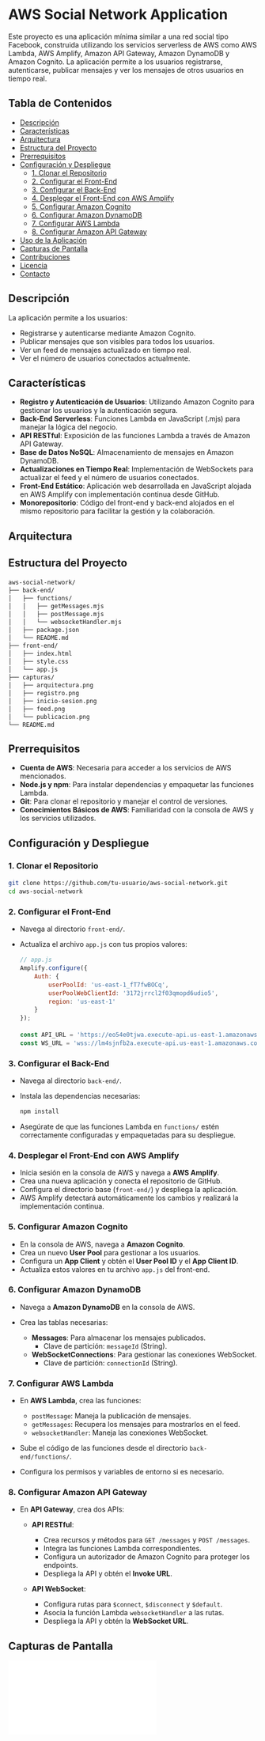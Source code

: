 # AWS Social Network Application

Este proyecto es una aplicación mínima similar a una red social tipo Facebook, construida utilizando los servicios serverless de AWS como AWS Lambda, AWS Amplify, Amazon API Gateway, Amazon DynamoDB y Amazon Cognito. La aplicación permite a los usuarios registrarse, autenticarse, publicar mensajes y ver los mensajes de otros usuarios en tiempo real.

## Tabla de Contenidos

- [Descripción](#descripción)
- [Características](#características)
- [Arquitectura](#arquitectura)
- [Estructura del Proyecto](#estructura-del-proyecto)
- [Prerrequisitos](#prerrequisitos)
- [Configuración y Despliegue](#configuración-y-despliegue)
  - [1. Clonar el Repositorio](#1-clonar-el-repositorio)
  - [2. Configurar el Front-End](#2-configurar-el-front-end)
  - [3. Configurar el Back-End](#3-configurar-el-back-end)
  - [4. Desplegar el Front-End con AWS Amplify](#4-desplegar-el-front-end-con-aws-amplify)
  - [5. Configurar Amazon Cognito](#5-configurar-amazon-cognito)
  - [6. Configurar Amazon DynamoDB](#6-configurar-amazon-dynamodb)
  - [7. Configurar AWS Lambda](#7-configurar-aws-lambda)
  - [8. Configurar Amazon API Gateway](#8-configurar-amazon-api-gateway)
- [Uso de la Aplicación](#uso-de-la-aplicación)
- [Capturas de Pantalla](#capturas-de-pantalla)
- [Contribuciones](#contribuciones)
- [Licencia](#licencia)
- [Contacto](#contacto)

## Descripción

La aplicación permite a los usuarios:

- Registrarse y autenticarse mediante Amazon Cognito.
- Publicar mensajes que son visibles para todos los usuarios.
- Ver un feed de mensajes actualizado en tiempo real.
- Ver el número de usuarios conectados actualmente.

## Características

- **Registro y Autenticación de Usuarios**: Utilizando Amazon Cognito para gestionar los usuarios y la autenticación segura.
- **Back-End Serverless**: Funciones Lambda en JavaScript (.mjs) para manejar la lógica del negocio.
- **API RESTful**: Exposición de las funciones Lambda a través de Amazon API Gateway.
- **Base de Datos NoSQL**: Almacenamiento de mensajes en Amazon DynamoDB.
- **Actualizaciones en Tiempo Real**: Implementación de WebSockets para actualizar el feed y el número de usuarios conectados.
- **Front-End Estático**: Aplicación web desarrollada en JavaScript alojada en AWS Amplify con implementación continua desde GitHub.
- **Monorepositorio**: Código del front-end y back-end alojados en el mismo repositorio para facilitar la gestión y la colaboración.

## Arquitectura



## Estructura del Proyecto

```
aws-social-network/
├── back-end/
│   ├── functions/
│   │   ├── getMessages.mjs
│   │   ├── postMessage.mjs
│   │   └── websocketHandler.mjs
│   ├── package.json
│   └── README.md
├── front-end/
│   ├── index.html
│   ├── style.css
│   └── app.js
├── capturas/
│   ├── arquitectura.png
│   ├── registro.png
│   ├── inicio-sesion.png
│   ├── feed.png
│   └── publicacion.png
└── README.md
```

## Prerrequisitos

- **Cuenta de AWS**: Necesaria para acceder a los servicios de AWS mencionados.
- **Node.js y npm**: Para instalar dependencias y empaquetar las funciones Lambda.
- **Git**: Para clonar el repositorio y manejar el control de versiones.
- **Conocimientos Básicos de AWS**: Familiaridad con la consola de AWS y los servicios utilizados.

## Configuración y Despliegue

### 1. Clonar el Repositorio

```bash
git clone https://github.com/tu-usuario/aws-social-network.git
cd aws-social-network
```

### 2. Configurar el Front-End

- Navega al directorio `front-end/`.
- Actualiza el archivo `app.js` con tus propios valores:

  ```javascript
  // app.js
  Amplify.configure({
      Auth: {
          userPoolId: 'us-east-1_fT7fwBOCq',
          userPoolWebClientId: '3172jrrcl2f03qmopd6udio5',
          region: 'us-east-1'
      }
  });

  const API_URL = 'https://eo54e0tjwa.execute-api.us-east-1.amazonaws.com/messages';
  const WS_URL = 'wss://lm4sjnfb2a.execute-api.us-east-1.amazonaws.com';
  ```


### 3. Configurar el Back-End

- Navega al directorio `back-end/`.
- Instala las dependencias necesarias:

  ```bash
  npm install
  ```

- Asegúrate de que las funciones Lambda en `functions/` estén correctamente configuradas y empaquetadas para su despliegue.

### 4. Desplegar el Front-End con AWS Amplify

- Inicia sesión en la consola de AWS y navega a **AWS Amplify**.
- Crea una nueva aplicación y conecta el repositorio de GitHub.
- Configura el directorio base (`front-end/`) y despliega la aplicación.
- AWS Amplify detectará automáticamente los cambios y realizará la implementación continua.

### 5. Configurar Amazon Cognito

- En la consola de AWS, navega a **Amazon Cognito**.
- Crea un nuevo **User Pool** para gestionar a los usuarios.
- Configura un **App Client** y obtén el **User Pool ID** y el **App Client ID**.
- Actualiza estos valores en tu archivo `app.js` del front-end.

### 6. Configurar Amazon DynamoDB

- Navega a **Amazon DynamoDB** en la consola de AWS.
- Crea las tablas necesarias:

  - **Messages**: Para almacenar los mensajes publicados.
    - Clave de partición: `messageId` (String).
  - **WebSocketConnections**: Para gestionar las conexiones WebSocket.
    - Clave de partición: `connectionId` (String).

### 7. Configurar AWS Lambda

- En **AWS Lambda**, crea las funciones:

  - `postMessage`: Maneja la publicación de mensajes.
  - `getMessages`: Recupera los mensajes para mostrarlos en el feed.
  - `websocketHandler`: Maneja las conexiones WebSocket.

- Sube el código de las funciones desde el directorio `back-end/functions/`.
- Configura los permisos y variables de entorno si es necesario.

### 8. Configurar Amazon API Gateway

- En **API Gateway**, crea dos APIs:

  - **API RESTful**:

    - Crea recursos y métodos para `GET /messages` y `POST /messages`.
    - Integra las funciones Lambda correspondientes.
    - Configura un autorizador de Amazon Cognito para proteger los endpoints.
    - Despliega la API y obtén el **Invoke URL**.

  - **API WebSocket**:

    - Configura rutas para `$connect`, `$disconnect` y `$default`.
    - Asocia la función Lambda `websocketHandler` a las rutas.
    - Despliega la API y obtén la **WebSocket URL**.

## Capturas de Pantalla

![Capturas](capturas/capturas.pdf)
